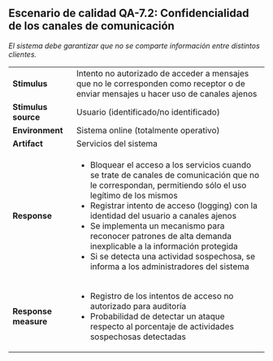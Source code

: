 ## Escenario de calidad QA-7.2: Confidencialidad de los canales de comunicación

_El sistema debe garantizar que no se comparte información entre distintos clientes._

<table>
  <tr>
    <td><b>Stimulus</b></td>
    <td>Intento no autorizado de acceder a mensajes que no le corresponden como receptor o de enviar mensajes u hacer uso de canales ajenos</td>
  </tr>
  <tr>
    <td><b>Stimulus source</b></td>
    <td>Usuario (identificado/no identificado)</td>
  </tr>
  <tr>
    <td><b>Environment</b></td>
    <td>Sistema online (totalmente operativo)</td>
  </tr>
  <tr>
    <td><b>Artifact</b></td>
    <td>Servicios del sistema</td>
  </tr>
  <tr>
    <td><b>Response</b></td>
    <td>
      <ul>
        <li>Bloquear el acceso a los servicios cuando se trate de canales de comunicación que no le correspondan, permitiendo sólo el uso legítimo de los mismos</li>
        <li>Registrar intento de acceso (logging) con la identidad del usuario a canales ajenos</li>
        <li>Se implementa un mecanismo para reconocer patrones de alta demanda inexplicable a la información protegida</li>
        <li>Si se detecta una actividad sospechosa, se informa a los administradores del sistema</li>
      </ul>
    </td>
  </tr>
  <tr>
    <td><b>Response measure</b></td>
    <td>
      <ul>
        <li>Registro de los intentos de acceso no autorizado para auditoría</li>
        <li>Probabilidad de detectar un ataque respecto al porcentaje de actividades sospechosas detectadas</li>
      </ul>
    </td>
  </tr>
</table>
